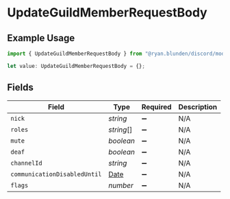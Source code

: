 # UpdateGuildMemberRequestBody

## Example Usage

```typescript
import { UpdateGuildMemberRequestBody } from "@ryan.blunden/discord/models/operations";

let value: UpdateGuildMemberRequestBody = {};
```

## Fields

| Field                                                                                         | Type                                                                                          | Required                                                                                      | Description                                                                                   |
| --------------------------------------------------------------------------------------------- | --------------------------------------------------------------------------------------------- | --------------------------------------------------------------------------------------------- | --------------------------------------------------------------------------------------------- |
| `nick`                                                                                        | *string*                                                                                      | :heavy_minus_sign:                                                                            | N/A                                                                                           |
| `roles`                                                                                       | *string*[]                                                                                    | :heavy_minus_sign:                                                                            | N/A                                                                                           |
| `mute`                                                                                        | *boolean*                                                                                     | :heavy_minus_sign:                                                                            | N/A                                                                                           |
| `deaf`                                                                                        | *boolean*                                                                                     | :heavy_minus_sign:                                                                            | N/A                                                                                           |
| `channelId`                                                                                   | *string*                                                                                      | :heavy_minus_sign:                                                                            | N/A                                                                                           |
| `communicationDisabledUntil`                                                                  | [Date](https://developer.mozilla.org/en-US/docs/Web/JavaScript/Reference/Global_Objects/Date) | :heavy_minus_sign:                                                                            | N/A                                                                                           |
| `flags`                                                                                       | *number*                                                                                      | :heavy_minus_sign:                                                                            | N/A                                                                                           |